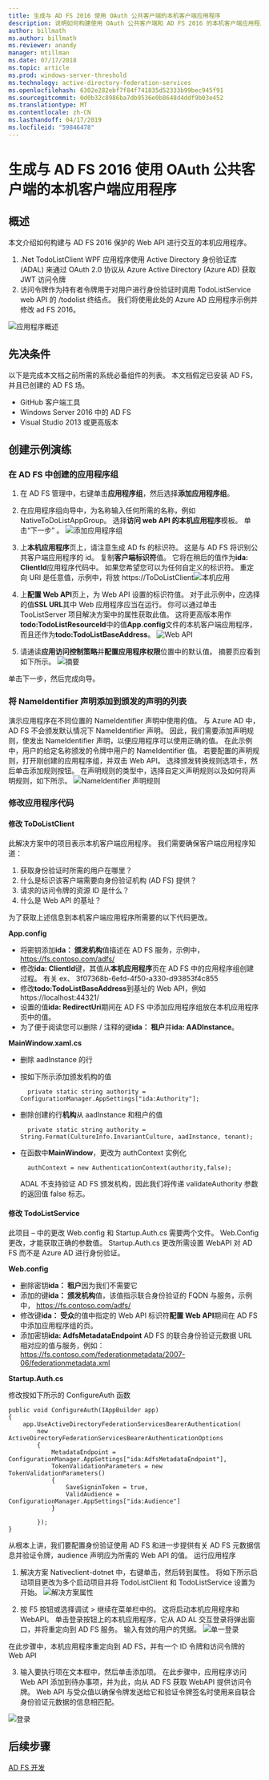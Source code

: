```yaml
---
title: 生成与 AD FS 2016 使用 OAuth 公共客户端的本机客户端应用程序
description: 说明如何构建使用 OAuth 公共客户端和 AD FS 2016 的本机客户端应用程序的演练
author: billmath
ms.author: billmath
ms.reviewer: anandy
manager: mtillman
ms.date: 07/17/2018
ms.topic: article
ms.prod: windows-server-threshold
ms.technology: active-directory-federation-services
ms.openlocfilehash: 6302e282ebf7f84f741835d52333b99bec945f91
ms.sourcegitcommit: 0d0b32c8986ba7db9536e0b8648d4ddf9b03e452
ms.translationtype: MT
ms.contentlocale: zh-CN
ms.lasthandoff: 04/17/2019
ms.locfileid: "59846478"
---
```

# <a name="build-a-native-client-application-using-oauth-public-clients-with-ad-fs-2016"></a>生成与 AD FS 2016 使用 OAuth 公共客户端的本机客户端应用程序

## <a name="overview"></a>概述

本文介绍如何构建与 AD FS 2016 保护的 Web API 进行交互的本机应用程序。

1. .Net TodoListClient WPF 应用程序使用 Active Directory 身份验证库 (ADAL) 来通过 OAuth 2.0 协议从 Azure Active Directory (Azure AD) 获取 JWT 访问令牌
2. 访问令牌作为持有者令牌用于对用户进行身份验证时调用 TodoListService web API 的 /todolist 终结点。
 我们将使用此处的 Azure AD 应用程序示例并修改 ad FS 2016。

![应用程序概述](media/native-client-with-ad-fs-2016/appoverview.png)

## <a name="pre-requisites"></a>先决条件
以下是完成本文档之前所需的系统必备组件的列表。 本文档假定已安装 AD FS，并且已创建的 AD FS 场。 

* GitHub 客户端工具 
* Windows Server 2016 中的 AD FS
* Visual Studio 2013 或更高版本

## <a name="creating-the-sample-walkthrough"></a>创建示例演练

### <a name="create-the-application-group-in-ad-fs"></a>在 AD FS 中创建的应用程序组

1. 在 AD FS 管理中，右键单击**应用程序组**，然后选择**添加应用程序组**。

2. 在应用程序组向导中，为名称输入任何所需的名称，例如 NativeToDoListAppGroup。 选择**访问 web API 的本机应用程序**模板。 单击“下一步” 。
 ![添加应用程序组](media/native-client-with-ad-fs-2016/addapplicationgroup1.png)

3. 上**本机应用程序**页上，请注意生成 AD fs 的标识符。 这是与 AD FS 将识别公共客户端应用程序的 id。 复制**客户端标识符**值。 它将在稍后的值作为**ida: ClientId**应用程序代码中。 如果您希望您可以为任何自定义的标识符。 重定向 URI 是任意值，示例中，将放 https://ToDoListClient![本机应用](media/native-client-with-ad-fs-2016/addapplicationgroup2.png)

4. 上**配置 Web API**页上，为 Web API 设置的标识符值。 对于此示例中，应选择的值**SSL URL**其中 Web 应用程序应当在运行。 你可以通过单击 TooListServer 项目解决方案中的属性获取此值。 这将更高版本用作**todo:TodoListResourceId**中的值**App.config**文件的本机客户端应用程序，而且还作为**todo:TodoListBaseAddress**。
![Web API](media/native-client-with-ad-fs-2016/addapplicationgroup3.png)

5. 请通读**应用访问控制策略**并**配置应用程序权限**位置中的默认值。 摘要页应看到如下所示。
![摘要](media/native-client-with-ad-fs-2016/addapplicationgroupsummary.png)
 
单击下一步，然后完成向导。

### <a name="add-the-nameidentifier-claim-to-the-list-of-claims-issued"></a>将 NameIdentifier 声明添加到颁发的声明的列表
演示应用程序在不同位置的 NameIdentifier 声明中使用的值。 与 Azure AD 中，AD FS 不会颁发默认情况下 NameIdentifier 声明。 因此，我们需要添加声明规则，使发出 NameIdentifier 声明，以便应用程序可以使用正确的值。 在此示例中，用户的给定名称颁发的令牌中用户的 NameIdentifier 值。
若要配置的声明规则，打开刚创建的应用程序组，并双击 Web API。 选择颁发转换规则选项卡，然后单击添加规则按钮。 在声明规则的类型中，选择自定义声明规则以及如何将声明规则，如下所示。
![NameIdentifier 声明规则](media/native-client-with-ad-fs-2016/addnameidentifierclaimrule.png)

### <a name="modify-the-application-code"></a>修改应用程序代码

#### <a name="modify-todolistclient"></a>修改 ToDoListClient

此解决方案中的项目表示本机客户端应用程序。 我们需要确保客户端应用程序知道：

1. 获取身份验证时所需的用户在哪里？
2. 什么是标识该客户端需要向身份验证机构 (AD FS) 提供？
3. 请求的访问令牌的资源 ID 是什么？
4. 什么是 Web API 的基址？

为了获取上述信息到本机客户端应用程序所需要的以下代码更改。

**App.config**

* 将密钥添加**ida： 颁发机构**值描述在 AD FS 服务，示例中， https://fs.contoso.com/adfs/
* 修改**ida: ClientId**键，其值从**本机应用程序**页在 AD FS 中的应用程序组创建过程。 有关 ex、 3f07368b-6efd-4f50-a330-d93853f4c855
* 修改**todo:TodoListBaseAddress**到基址的 Web API，例如 https://localhost:44321/
* 设置的值**ida: RedirectUri**期间在 AD FS 中添加应用程序组放在本机应用程序页中的值。
* 为了便于阅读您可以删除 / 注释的键**ida： 租户**并**ida: AADInstance**。

**MainWindow.xaml.cs**

* 删除 aadInstance 的行
* 按如下所示添加颁发机构的值

        private static string authority = ConfigurationManager.AppSettings["ida:Authority"];

* 删除创建的行**机构**从 aadInstance 和租户的值

        private static string authority = String.Format(CultureInfo.InvariantCulture, aadInstance, tenant);

* 在函数中**MainWindow**，更改为 authContext 实例化

        authContext = new AuthenticationContext(authority,false);

    ADAL 不支持验证 AD FS 颁发机构，因此我们将传递 validateAuthority 参数的返回值 false 标志。    

#### <a name="modify-todolistservice"></a>修改 TodoListService
此项目 – 中的更改 Web.config 和 Startup.Auth.cs 需要两个文件。 Web.Config 更改，才能获取正确的参数值。 Startup.Auth.cs 更改所需设置 WebAPI 对 AD FS 而不是 Azure AD 进行身份验证。

**Web.config**

* 删除密钥**ida： 租户**因为我们不需要它
* 添加的键**ida： 颁发机构**值，该值指示联合身份验证的 FQDN 与服务，示例中， https://fs.contoso.com/adfs/
* 修改键**ida： 受众**的值中指定的 Web API 标识符**配置 Web API**期间在 AD FS 中添加应用程序组的页。
* 添加密钥**ida: AdfsMetadataEndpoint** AD FS 的联合身份验证元数据 URL 相对应的值与服务，例如： https://fs.contoso.com/federationmetadata/2007-06/federationmetadata.xml

**Startup.Auth.cs**

修改按如下所示的 ConfigureAuth 函数

    public void ConfigureAuth(IAppBuilder app)
    {
        app.UseActiveDirectoryFederationServicesBearerAuthentication(
            new ActiveDirectoryFederationServicesBearerAuthenticationOptions
            {
                MetadataEndpoint = ConfigurationManager.AppSettings["ida:AdfsMetadataEndpoint"],
                TokenValidationParameters = new TokenValidationParameters()
                {
                    SaveSigninToken = true,
                    ValidAudience = ConfigurationManager.AppSettings["ida:Audience"]
                }

            });
    }

从根本上讲，我们要配置身份验证使用 AD FS 和进一步提供有关 AD FS 元数据信息并验证令牌，audience 声明应为所需的 Web API 的值。
运行应用程序

1. 解决方案 Nativeclient-dotnet 中，右键单击，然后转到属性。 将如下所示启动项目更改为多个启动项目并将 TodoListClient 和 TodoListService 设置为开始。
![解决方案属性](media/native-client-with-ad-fs-2016/solutionproperties.png)
 
2.  按 F5 按钮或选择调试 > 继续在菜单栏中的。 这将启动本机应用程序和 WebAPI。 单击登录按钮上的本机应用程序，它从 AD AL 交互登录将弹出窗口，并将重定向到 AD FS 服务。 输入有效的用户的凭据。
![单一登录](media/native-client-with-ad-fs-2016/sign-in.png)
 
在此步骤中，本机应用程序重定向到 AD FS，并有一个 ID 令牌和访问令牌的 Web API

3.  输入要执行项在文本框中，然后单击添加项。 在此步骤中，应用程序访问 Web API 添加到待办事项，并为此，向从 AD FS 获取 WebAPI 提供访问令牌。 Web API 与受众值以确保令牌发送给它和验证令牌签名时使用来自联合身份验证元数据的信息相匹配。
 
![登录](media/native-client-with-ad-fs-2016/clienttodoadd.png)

## <a name="next-steps"></a>后续步骤
[AD FS 开发](../../ad-fs/AD-FS-Development.md)  